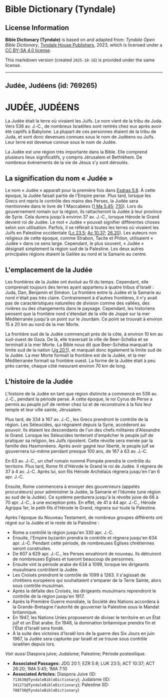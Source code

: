 # Bible Dictionary (Tyndale)

## License Information

**Bible Dictionary (Tyndale)** is based on and adapted from: _Tyndale Open Bible Dictionary_, [Tyndale House Publishers](https://tyndaleopenresources.com/), 2023, which is licensed under a [CC BY-SA 4.0 license](https://creativecommons.org/licenses/by-sa/4.0/legalcode.en).

This markdown version (created `2025-10-16`) is provided under the same license.



--------------------------------

## Judée, Judéens (id: 769265)

JUDÉE, JUDÉENS
==============

La Judée était la terre où vivaient les Juifs. Le nom vient de la tribu de Juda. Vers 538 av. J.‑C., de nombreux Israélites sont rentrés chez eux après avoir été captifs à Babylone. La plupart de ces personnes étaient de la tribu de Juda, et sont donc devenues connues sous le nom de Judéens ou Juifs. Leur terre est devenue connue sous le nom de Judée.

La Judée est une région très importante dans la Bible. Elle comprend plusieurs lieux significatifs, y compris Jérusalem et Bethléhem. De nombreux événements de la vie de Jésus s'y sont déroulés.

La signification du nom « Judée »
---------------------------------

Le nom « Judée » apparaît pour la première fois dans [Esdras 5\.8](https://ref.ly/Ezra5:8). À cette époque, la Judée faisait partie de l'Empire perse. Plus tard, lorsque les Grecs ont repris le contrôle des mains des Perses, la Judée sera mentionnée dans le livre de 1 Maccabées ([1 Ma 5\.45](https://ref.ly/1Macc5:45); [7\.10](https://ref.ly/1Macc7:10)). Lors du gouvernement romain sur la région, ils rattacheront la Judée à leur province de Syrie. Cela durera jusqu'à environ 37 av. J.‑C., lorsque Hérode le Grand devient roi de Judée. Le mot « Judée » pouvait signifier différentes choses selon son utilisation. Parfois, il se référait à toutes les terres où vivaient les Juifs en Palestine occidentale ([Lc 23\.5](https://ref.ly/Luke23:5); [Ac 10\.37](https://ref.ly/Acts10:37); [26\.20](https://ref.ly/Acts26:20)). Les auteurs non religieux de cette époque, comme Strabon, Tacite et Philon, utilisaient « Judée » dans ce sens large. Cependant, le plus souvent, « Judée » désignait simplement la région sud de la Palestine. Les deux autres principales régions étaient la Galilée au nord et la Samarie au centre.

L'emplacement de la Judée
-------------------------

Les frontières de la Judée ont évolué au fil du temps. Cependant, elle comprenait toujours des terres ayant appartenu à quatre tribus d'Israël : Juda, Dan, Benjamin et Siméon. La frontière entre la Judée et la Samarie au nord n'était pas très claire. Contrairement à d'autres frontières, il n'y avait pas de caractéristiques naturelles de division comme des vallées, des rivières ou des changements dans le paysage. Cependant, les historiens pensent que la frontière nord s'étendait de la ville de Joppé sur la mer Méditerranée jusqu'à un point sur le Jourdain. Ce point se trouvait à environ 15 à 20 km au nord de la mer Morte.

La frontière sud de la Judée commençait près de la côte, à environ 10 km au sud\-ouest de Gaza. De là, elle traversait la ville de Beer\-Schéba et se terminait à la mer Morte. La Bible nous dit que Beer\-Schéba marquait la limite sud de la nation ([Jg 20\.1](https://ref.ly/Judg20:1)), et marquait donc également la limite sud de la Judée. La mer Morte formait la frontière est de la Judée, et la mer Méditerranée formait sa frontière ouest. La forme de la Judée était à peu près carrée, chaque côté mesurant environ 70 km de long.

L'histoire de la Judée
----------------------

L'histoire de la Judée en tant que région distincte a commencé en 539 av. J.‑C., pendant la période perse. À cette époque, le roi Cyrus de Perse a permis au peuple juif de rentrer chez lui et de reconstruire à la fois leur temple et leur ville sainte, Jérusalem.

Plus tard, de 334 à 167 av. J.‑C., les Grecs prendront le contrôle de la région. Les Séleucides, qui régnaient depuis la Syrie, accéderont au pouvoir. Ils étaient les descendants de l'un des chefs militaires d'Alexandre le Grand. Lorsque les Séleucides tenteront d'empêcher le peuple juif de pratiquer sa religion, les Juifs ripostent. Cette révolte sera menée par la famille des Hasmonéens. Après avoir gagné leur liberté, le peuple juif se gouvernera lui\-même pendant presque 100 ans, de 167 à 63 av. J.‑C.

En 63 av. J.‑C., un chef romain nommé Pompée prendra le contrôle du territoire. Plus tard, Rome fit d'Hérode le Grand le roi de Judée. Il régnera de 37 à 4 av. J.‑C. Après lui, son fils Hérode Archélaüs régnera jusqu'en l'an 6 apr. J.‑C.

Ensuite, Rome commencera à envoyer des gouverneurs (appelés procurateurs) pour administrer la Judée, la Samarie et l'Idumée (une région au sud de la Judée). Ce système perdurera jusqu'à la révolte juive de 66 à 70 apr. J.‑C., à une exception près. En effet, de 41 à 44 apr. J.‑C., Hérode Agrippa 1er, le petit\-fils d'Hérode le Grand, règnera sur toute la Palestine.

Après l'époque du Nouveau Testament, de nombreux groupes différents ont régné sur la Judée et le reste de la Palestine :

* Rome a contrôlé la région jusqu'en 330 apr. J.‑C.
* Ensuite, l'Empire byzantin prendra le contrôle et règnera jusqu'en 634 apr. J.‑C. Pendant cette période, de nombreuses Églises chrétiennes seront construites.
* De 607 à 629 apr. J.‑C., les Perses envahiront de nouveau. Ils détruiront de nombreuses Églises et tueront beaucoup de personnes.
* Ensuite vint la période arabe de 634 à 1099, lorsque les dirigeants musulmans contrôlent la Judée.
* Les Croisés prendront le contrôle de 1099 à 1263\. Il s'agissait de chrétiens européens qui souhaitaient s'emparer de la Terre Sainte, alors sous contrôle musulman.
* Après la défaite des Croisés, les dirigeants musulmans reprendront le contrôle de la région jusqu'en 1917\.
* Après la Première Guerre mondiale, la Société des Nations accordera à la Grande\-Bretagne l'autorité de gouverner la Palestine sous le Mandat britannique.
* En 1947, les Nations Unies proposeront de diviser le territoire en un État juif et un État arabe. En 1948, la domination britannique prendra fin et l'État d'Israël sera fondé.
* À la suite des victoires d'Israël lors de la guerre des Six Jours en juin 1967, la Judée sera capturée par Israël et se trouve sous contrôle israélien depuis lors.

*Voir aussi* Diaspora juive; Judaïsme; Palestine; Période postexilique.

* **Associated Passages:** JDG 20:1; EZR 5:8; LUK 23:5; ACT 10:37; ACT 26:20; 1MA 5:45; 1MA 7:10
* **Associated Articles:** Diaspora Juive (ID: `713630@TyndaleBibleDictionary`); Judaïsme (ID: `341271@TyndaleBibleDictionary`); Palestine (ID: `788738@TyndaleBibleDictionary`)

